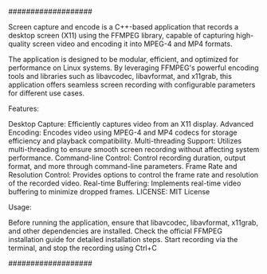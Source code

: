 ###################

Screen capture and encode is a C++-based application that records a desktop screen (X11) using the FFMPEG library, capable of capturing high-quality screen video and encoding it into MPEG-4 and MP4 formats.

The application is designed to be modular, efficient, and optimized for performance on Linux systems. By leveraging FFMPEG's powerful encoding tools and libraries such as libavcodec, libavformat, and x11grab, this application offers seamless screen recording with configurable parameters for different use cases.

Features:

Desktop Capture: Efficiently captures video from an X11 display.
Advanced Encoding: Encodes video using MPEG-4 and MP4 codecs for storage efficiency and playback compatibility.
Multi-threading Support: Utilizes multi-threading to ensure smooth screen recording without affecting system performance.
Command-line Control: Control recording duration, output format, and more through command-line parameters.
Frame Rate and Resolution Control: Provides options to control the frame rate and resolution of the recorded video.
Real-time Buffering: Implements real-time video buffering to minimize dropped frames.
LICENSE: MIT License

Usage:

Before running the application, ensure that libavcodec, libavformat, x11grab, and other dependencies are installed. Check the official FFMPEG installation guide for detailed installation steps.
Start recording via the terminal, and stop the recording using Ctrl+C

###################
